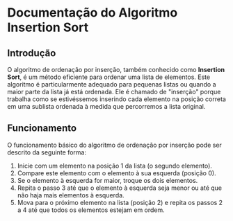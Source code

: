 # Documentação do Algoritmo Insertion Sort

## Introdução

O algoritmo de ordenação por inserção, também conhecido como **Insertion Sort**, é um método eficiente para ordenar uma lista de elementos. Este algoritmo é particularmente adequado para pequenas listas ou quando a maior parte da lista já está ordenada. Ele é chamado de "inserção" porque trabalha como se estivéssemos inserindo cada elemento na posição correta em uma sublista ordenada à medida que percorremos a lista original.

## Funcionamento

O funcionamento básico do algoritmo de ordenação por inserção pode ser descrito da seguinte forma:

1. Inicie com um elemento na posição 1 da lista (o segundo elemento).
2. Compare este elemento com o elemento à sua esquerda (posição 0).
3. Se o elemento à esquerda for maior, troque os dois elementos.
4. Repita o passo 3 até que o elemento à esquerda seja menor ou até que não haja mais elementos à esquerda.
5. Mova para o próximo elemento na lista (posição 2) e repita os passos 2 a 4 até que todos os elementos estejam em ordem.
